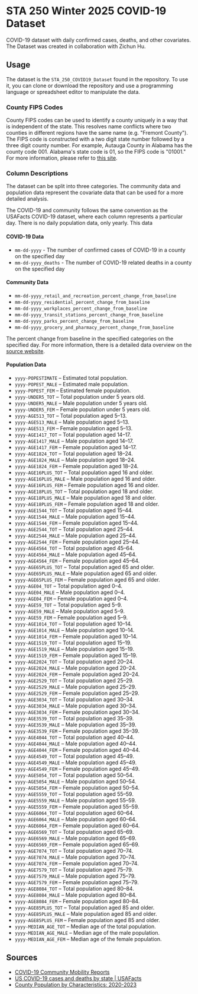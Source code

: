 # STA 250 Winter 2025 COVID-19 Dataset

COVID-19 dataset with daily confirmed cases, deaths, and other covariates. The Dataset was created in collaboration with Zichun Hu.

## Usage

The dataset is the `STA_250_COVID19_Dataset` found in the repository. To use it, you can clone or download the repository and use a programming language or spreadsheet editor to manipulate the data.

### County FIPS Codes

County FIPS codes can be used to identify a county uniquely in a way that is independent of the state. This resolves name conflicts where two counties in different regions have the same name (e.g. "Fremont County"). The FIPS code is constructed with a two digit state number followed by a three digit county number. For example, Autauga County in Alabama has the county code 001. Alabama's state code is 01, so the FIPS code is "01001." For more information, please refer to [this site](https://transition.fcc.gov/oet/info/maps/census/fips/fips.txt).

### Column Descriptions

The dataset can be split into three categories. The community data and population data represent the covariate data that can be used for a more detailed analysis. 

The COVID-19 and community follows the same convention as the USAFacts COVID-19 dataset, where each column represents a particular day. There is no daily population data, only yearly. This data 

#### COVID-19 Data

- `mm-dd-yyyy` - The number of confirmed cases of COVID-19 in a county on the specified day 
- `mm-dd-yyyy_deaths` - The number of COVID-19 related deaths in a county on the specified day

#### Community Data 

 - `mm-dd-yyyy_retail_and_recreation_percent_change_from_baseline`
 - `mm-dd-yyyy_residential_percent_change_from_baseline`
 - `mm-dd-yyyy_workplaces_percent_change_from_baseline`
 - `mm-dd-yyyy_transit_stations_percent_change_from_baseline`
 - `mm-dd-yyyy_parks_percent_change_from_baseline`
 - `mm-dd-yyyy_grocery_and_pharmacy_percent_change_from_baseline`

The percent change from baseline in the specified categories on the specified day. For more information, there is a detailed data overview on the [source website](https://www.google.com/covid19/mobility/).

#### Population Data

- `yyyy-POPESTIMATE` – Estimated total population.
- `yyyy-POPEST_MALE` – Estimated male population.
- `yyyy-POPEST_FEM` – Estimated female population.
- `yyyy-UNDER5_TOT` – Total population under 5 years old.
- `yyyy-UNDER5_MALE` – Male population under 5 years old.
- `yyyy-UNDER5_FEM` – Female population under 5 years old.
- `yyyy-AGE513_TOT` – Total population aged 5–13.
- `yyyy-AGE513_MALE` – Male population aged 5–13.
- `yyyy-AGE513_FEM` – Female population aged 5–13.
- `yyyy-AGE1417_TOT` – Total population aged 14–17.
- `yyyy-AGE1417_MALE` – Male population aged 14–17.
- `yyyy-AGE1417_FEM` – Female population aged 14–17.
- `yyyy-AGE1824_TOT` – Total population aged 18–24.
- `yyyy-AGE1824_MALE` – Male population aged 18–24.
- `yyyy-AGE1824_FEM` – Female population aged 18–24.
- `yyyy-AGE16PLUS_TOT` – Total population aged 16 and older.
- `yyyy-AGE16PLUS_MALE` – Male population aged 16 and older.
- `yyyy-AGE16PLUS_FEM` – Female population aged 16 and older.
- `yyyy-AGE18PLUS_TOT` – Total population aged 18 and older.
- `yyyy-AGE18PLUS_MALE` – Male population aged 18 and older.
- `yyyy-AGE18PLUS_FEM` – Female population aged 18 and older.
- `yyyy-AGE1544_TOT` – Total population aged 15–44.
- `yyyy-AGE1544_MALE` – Male population aged 15–44.
- `yyyy-AGE1544_FEM` – Female population aged 15–44.
- `yyyy-AGE2544_TOT` – Total population aged 25–44.
- `yyyy-AGE2544_MALE` – Male population aged 25–44.
- `yyyy-AGE2544_FEM` – Female population aged 25–44.
- `yyyy-AGE4564_TOT` – Total population aged 45–64.
- `yyyy-AGE4564_MALE` – Male population aged 45–64.
- `yyyy-AGE4564_FEM` – Female population aged 45–64.
- `yyyy-AGE65PLUS_TOT` – Total population aged 65 and older.
- `yyyy-AGE65PLUS_MALE` – Male population aged 65 and older.
- `yyyy-AGE65PLUS_FEM` – Female population aged 65 and older.
- `yyyy-AGE04_TOT` – Total population aged 0–4.
- `yyyy-AGE04_MALE` – Male population aged 0–4.
- `yyyy-AGE04_FEM` – Female population aged 0–4.
- `yyyy-AGE59_TOT` – Total population aged 5–9.
- `yyyy-AGE59_MALE` – Male population aged 5–9.
- `yyyy-AGE59_FEM` – Female population aged 5–9.
- `yyyy-AGE1014_TOT` – Total population aged 10–14.
- `yyyy-AGE1014_MALE` – Male population aged 10–14.
- `yyyy-AGE1014_FEM` – Female population aged 10–14.
- `yyyy-AGE1519_TOT` – Total population aged 15–19.
- `yyyy-AGE1519_MALE` – Male population aged 15–19.
- `yyyy-AGE1519_FEM` – Female population aged 15–19.
- `yyyy-AGE2024_TOT` – Total population aged 20–24.
- `yyyy-AGE2024_MALE` – Male population aged 20–24.
- `yyyy-AGE2024_FEM` – Female population aged 20–24.
- `yyyy-AGE2529_TOT` – Total population aged 25–29.
- `yyyy-AGE2529_MALE` – Male population aged 25–29.
- `yyyy-AGE2529_FEM` – Female population aged 25–29.
- `yyyy-AGE3034_TOT` – Total population aged 30–34.
- `yyyy-AGE3034_MALE` – Male population aged 30–34.
- `yyyy-AGE3034_FEM` – Female population aged 30–34.
- `yyyy-AGE3539_TOT` – Total population aged 35–39.
- `yyyy-AGE3539_MALE` – Male population aged 35–39.
- `yyyy-AGE3539_FEM` – Female population aged 35–39.
- `yyyy-AGE4044_TOT` – Total population aged 40–44.
- `yyyy-AGE4044_MALE` – Male population aged 40–44.
- `yyyy-AGE4044_FEM` – Female population aged 40–44.
- `yyyy-AGE4549_TOT` – Total population aged 45–49.
- `yyyy-AGE4549_MALE` – Male population aged 45–49.
- `yyyy-AGE4549_FEM` – Female population aged 45–49.
- `yyyy-AGE5054_TOT` – Total population aged 50–54.
- `yyyy-AGE5054_MALE` – Male population aged 50–54.
- `yyyy-AGE5054_FEM` – Female population aged 50–54.
- `yyyy-AGE5559_TOT` – Total population aged 55–59.
- `yyyy-AGE5559_MALE` – Male population aged 55–59.
- `yyyy-AGE5559_FEM` – Female population aged 55–59.
- `yyyy-AGE6064_TOT` – Total population aged 60–64.
- `yyyy-AGE6064_MALE` – Male population aged 60–64.
- `yyyy-AGE6064_FEM` – Female population aged 60–64.
- `yyyy-AGE6569_TOT` – Total population aged 65–69.
- `yyyy-AGE6569_MALE` – Male population aged 65–69.
- `yyyy-AGE6569_FEM` – Female population aged 65–69.
- `yyyy-AGE7074_TOT` – Total population aged 70–74.
- `yyyy-AGE7074_MALE` – Male population aged 70–74.
- `yyyy-AGE7074_FEM` – Female population aged 70–74.
- `yyyy-AGE7579_TOT` – Total population aged 75–79.
- `yyyy-AGE7579_MALE` – Male population aged 75–79.
- `yyyy-AGE7579_FEM` – Female population aged 75–79.
- `yyyy-AGE8084_TOT` – Total population aged 80–84.
- `yyyy-AGE8084_MALE` – Male population aged 80–84.
- `yyyy-AGE8084_FEM` – Female population aged 80–84.
- `yyyy-AGE85PLUS_TOT` – Total population aged 85 and older.
- `yyyy-AGE85PLUS_MALE` – Male population aged 85 and older.
- `yyyy-AGE85PLUS_FEM` – Female population aged 85 and older.
- `yyyy-MEDIAN_AGE_TOT` – Median age of the total population.
- `yyyy-MEDIAN_AGE_MALE` – Median age of the male population.
- `yyyy-MEDIAN_AGE_FEM` – Median age of the female population.


## Sources

- [COVID-19 Community Mobility Reports](https://www.google.com/covid19/mobility/)
- [US COVID-19 cases and deaths by state | USAFacts](https://usafacts.org/visualizations/coronavirus-covid-19-spread-map/)
- [County Population by Characteristics: 2020-2023](https://www.census.gov/data/tables/time-series/demo/popest/2020s-counties-detail.html?utm_source=chatgpt.com)